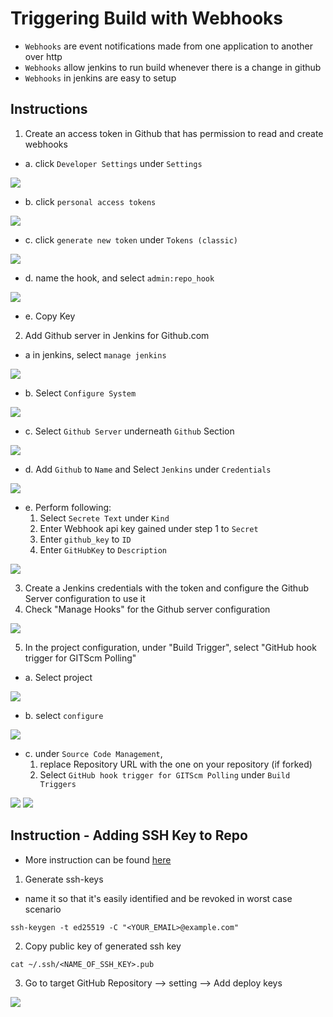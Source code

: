 # Triggering Build with Webhooks

- `Webhooks` are event notifications made from one application to another over http
- `Webhooks` allow jenkins to run build whenever there is a change in github
- `Webhooks` in jenkins are easy to setup

## Instructions

1. Create an access token in Github that has permission to read and create webhooks
- a. click `Developer Settings` under `Settings`

<img src="https://user-images.githubusercontent.com/6856382/224565006-403b15a1-f38f-4cfe-a16f-075d39d5fb18.png">

- b. click `personal access tokens`

<img src="https://user-images.githubusercontent.com/6856382/224565294-4310f3f5-09c4-4bc4-af50-f237d4e9049d.png">

- c. click `generate new token` under `Tokens (classic)`

<img src="https://user-images.githubusercontent.com/6856382/224565409-eecd2884-cbe6-4178-a8b1-d7d702d19a7f.png">

- d. name the hook, and select `admin:repo_hook`

<img src="https://user-images.githubusercontent.com/6856382/224565500-439a4499-fd3a-4d59-9bf7-9aed540a80ab.png">

- e. Copy Key

2. Add Github server in Jenkins for Github.com

- a in jenkins, select `manage jenkins`

<img src="https://user-images.githubusercontent.com/6856382/224568174-1c0d5a23-d22b-46fe-9db1-6a14acfc3d15.png">

- b. Select `Configure System`

<img src="https://user-images.githubusercontent.com/6856382/224568337-29850b15-0182-4998-aae2-2f35d7935942.png">

- c. Select `Github Server` underneath `Github` Section

<img src="https://user-images.githubusercontent.com/6856382/224568492-80774c9b-7aae-49fa-a3c7-91f5a0ef1490.png">

- d. Add `Github` to `Name` and Select `Jenkins` under `Credentials`

<img src="https://user-images.githubusercontent.com/6856382/224568609-cb1745b8-fbd1-436a-b726-c9fb91661fe4.png">

- e. Perform following: 
    1. Select `Secrete Text` under `Kind`
    2. Enter Webhook api key gained under step 1 to `Secret`
    3. Enter `github_key` to `ID`
    4. Enter `GitHubKey` to `Description`

<img src="https://user-images.githubusercontent.com/6856382/224569180-348b005b-37e6-44a4-9c66-a072eb797bca.png">

3. Create a Jenkins credentials with the token and configure the Github Server configuration to use it
4. Check "Manage Hooks" for the Github server configuration

<img src="https://user-images.githubusercontent.com/6856382/224569354-082c8173-3c71-46c8-9620-5ece74b3f0d0.png">

5. In the project configuration, under "Build Trigger", select "GitHub hook trigger for GITScm Polling"

- a. Select project

<img src="https://user-images.githubusercontent.com/6856382/224570216-e086e844-a2c4-4b0d-ab55-e2fad61ec94f.png">

- b. select `configure`

<img src="https://user-images.githubusercontent.com/6856382/224570269-f7d3d31a-9c58-4e28-9fe0-55467a317426.png">

- c. under `Source Code Management`,
    1. replace Repository URL with the one on your repository (if forked)
    2. Select `GitHub hook trigger for GITScm Polling` under `Build Triggers`

<img src="https://user-images.githubusercontent.com/6856382/224570408-6ba1cee9-6b39-488a-b3d9-3b47acae87dd.png">

<img src="https://user-images.githubusercontent.com/6856382/224570612-d14d93dd-0bc5-480f-ace9-9c5e742c2275.png">


## Instruction - Adding SSH Key to Repo 
- More instruction can be found [here](https://levelup.gitconnected.com/setup-ssh-between-jenkins-and-github-e4d7d226b271)

1. Generate ssh-keys
- name it so that it's easily identified and be revoked in worst case scenario

```
ssh-keygen -t ed25519 -C "<YOUR_EMAIL>@example.com"
```

2. Copy public key of generated ssh key

```
cat ~/.ssh/<NAME_OF_SSH_KEY>.pub
```

3. Go to target GitHub Repository --> setting --> Add deploy keys

<img src="https://user-images.githubusercontent.com/6856382/224575297-8a17ddb6-d4ef-41ee-b151-21401da98a0f.png">

#